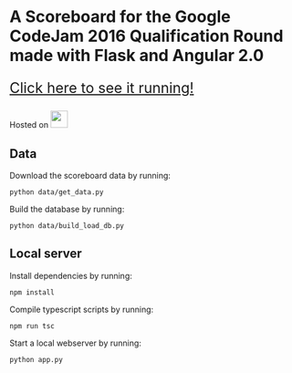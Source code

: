 # A Scoreboard for the Google CodeJam 2016 Qualification Round made with Flask and Angular 2.0 

<p style="font-size:25px"><a href="http://scoreboardjam-cimballo.rhcloud.com/">Click here to see it running!</a></p>

Hosted on <a href="openshift.redhat.com"><img src="http://rafabene.com/images/openshift_logo.png" height="30" /></a>

## Data

Download the scoreboard data by running:

```python data/get_data.py```

Build the database by running:

```python data/build_load_db.py```

## Local server

Install dependencies by running:

```npm install```

Compile typescript scripts by running:

```npm run tsc```

Start a local webserver by running:

```bash
python app.py
```

